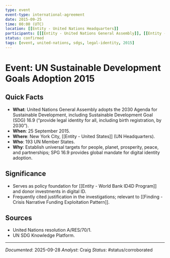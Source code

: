```yaml
---
type: event
event-type: international-agreement
date: 2015-09-25
time: 00:00 (UTC)
location: [[Entity - United Nations Headquarters]]
participants: [[[Entity - United Nations General Assembly]], [[Entity - Member States]]]
status: confirmed
tags: [event, united-nations, sdgs, legal-identity, 2015]
---
```


# Event: UN Sustainable Development Goals Adoption 2015

## Quick Facts
- **What**: United Nations General Assembly adopts the 2030 Agenda for Sustainable Development, including Sustainable Development Goal (SDG) 16.9 (“provide legal identity for all, including birth registration, by 2030”).
- **When**: 25 September 2015.
- **Where**: New York City, [[Entity - United States]] (UN Headquarters).
- **Who**: 193 UN Member States.
- **Why**: Establish universal targets for people, planet, prosperity, peace, and partnerships; SPG 16.9 provides global mandate for digital identity adoption.

## Significance
- Serves as policy foundation for [[Entity - World Bank ID4D Program]] and donor investments in digital ID.
- Frequently cited justification in the investigations; relevant to [[Finding - Crisis Narrative Funding Exploitation Pattern]].

## Sources
- United Nations resolution A/RES/70/1.
- UN SDG Knowledge Platform.

---
*Documented*: 2025-09-28
*Analyst*: Craig
*Status*: #status/corroborated


